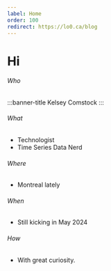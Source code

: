 ```yaml
---
label: Home
order: 100
redirect: https://lo0.ca/blog
---
```

# Hi

###### Who

:::banner-title
Kelsey Comstock
:::

###### What
- Technologist
- Time Series Data Nerd

###### Where
- Montreal lately

###### When
- Still kicking in May 2024

###### How
- With great curiosity.
